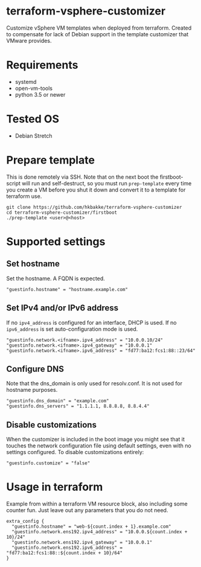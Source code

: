 # terraform-vsphere-customizer
Customize vSphere VM templates when deployed from terraform. Created to compensate for lack of
Debian support in the template customizer that VMware provides.

# Requirements
* systemd
* open-vm-tools
* python 3.5 or newer

# Tested OS
* Debian Stretch

# Prepare template
This is done remotely via SSH. Note that on the next boot the firstboot-script will run and self-destruct, so you must run `prep-template` every time you create a VM before you shut it down and convert it to a template for terraform use.

    git clone https://github.com/hkbakke/terraform-vsphere-customizer
    cd terraform-vsphere-customizer/firstboot
    ./prep-template <user>@<host>

# Supported settings
## Set hostname
Set the hostname. A FQDN is expected.

    "guestinfo.hostname" = "hostname.example.com"

## Set IPv4 and/or IPv6 address
If no `ipv4_address` is configured for an interface, DHCP is used. If no `ipv6_address` is set auto-configuration mode is used.

    "guestinfo.network.<ifname>.ipv4_address" = "10.0.0.10/24"
    "guestinfo.network.<ifname>.ipv4_gateway" = "10.0.0.1"
    "guestinfo.network.<ifname>.ipv6_address" = "fd77:ba12:fcs1:88::23/64"

## Configure DNS
Note that the dns_domain is only used for resolv.conf. It is not used for hostname purposes.

    "guestinfo.dns_domain" = "example.com"
    "guestinfo.dns_servers" = "1.1.1.1, 8.8.8.8, 8.8.4.4"

## Disable customizations
When the customizer is included in the boot image you might see that it touches the network configuration file using default settings, even with no settings configured. To disable customizations entirely:

    "guestinfo.customize" = "false"

# Usage in terraform
Example from within a terraform VM resource block, also including some counter fun. Just leave out any parameters that you do not need.

    extra_config {
      "guestinfo.hostname" = "web-${count.index + 1}.example.com"
      "guestinfo.network.ens192.ipv4_address" = "10.0.0.${count.index + 10}/24"
      "guestinfo.network.ens192.ipv4_gateway" = "10.0.0.1"
      "guestinfo.network.ens192.ipv6_address" = "fd77:ba12:fcs1:88::${count.index + 10}/64"
    }
